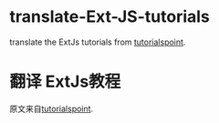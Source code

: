 # translate-Ext-JS-tutorials
translate the ExtJs tutorials from [tutorialspoint](https://www.tutorialspoint.com/extjs/).

# 翻译 ExtJs教程  
原文来自[tutorialspoint](https://www.tutorialspoint.com/extjs/).

